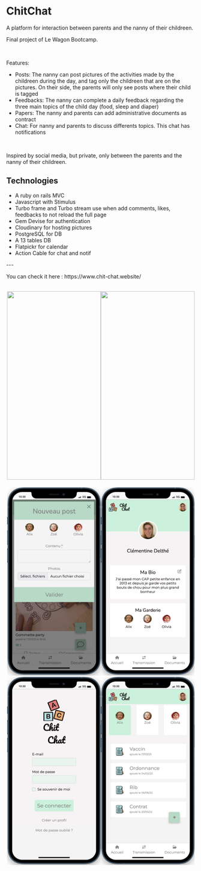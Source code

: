 <h1>ChitChat</h1>
<p>A platform for interaction between parents and the nanny of their childreen.</p>
<p>Final project of Le Wagon Bootcamp.</p>
<br>
<p>Features:</p>
<ul>
  <li>Posts: The nanny can post pictures of the activities made by the childreen during the day, and tag only the childreen that are on the pictures. On their side, the parents will only see posts where their child is tagged</li>
  <li>Feedbacks: The nanny can complete a daily feedback regarding the three main topics of the child day (food, sleep and diaper)</li>
  <li>Papers: The nanny and parents can add administrative documents as contract</li>
  <li>Chat: For nanny and parents to discuss differents topics. This chat has notifications </li>
</ul>
<br>
<p>Inspired by social media, but private, only between the parents and the nanny of their childreen.</p>
<h2>Technologies</h2>
<ul>
  <li>A ruby on rails MVC</li>
  <li>Javascript with Stimulus</li>
  <li>Turbo frame and Turbo stream use when add comments, likes, feedbacks to not reload the full page</li>
  <li>Gem Devise for authentication</li>
  <li>Cloudinary for hosting pictures</li>
  <li>PostgreSQL for DB</li>
  <li>A 13 tables DB</li>
  <li>Flatpickr for calendar</li>
  <li>Action Cable for chat and notif</li>
</ul>
<p>---</p>
<p>You can check it here : https://www.chit-chat.website/</p>
 <br>
<div align="center">
<img src="app/assets/images/message.gif" width="250" height="500"/><img src="app/assets/images/transmission.gif" width="250" height="500"/>
 </div>
 <br>
 <div align="center">
<img src="app/assets/images/chit_chat_add_post.png" width="250" height="500"/><img src="app/assets/images/chit_chat_profil.png" width="250" height="500"/><img src="app/assets/images/chit_chat_sign_in.png" width="250" height="500"/><img src="app/assets/images/chit_chat_documents.png" width="250" height="500"/>
 </div>

